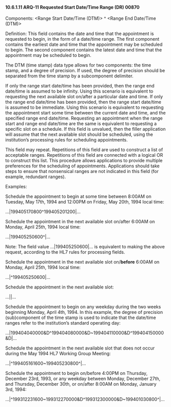 #### 10.6.1.11 ARQ-11 Requested Start Date/Time Range (DR) 00870

Components: &lt;Range Start Date/Time (DTM)> ^ &lt;Range End Date/Time (DTM)>

Definition: This field contains the date and time that the appointment is requested to begin, in the form of a date/time range. The first component contains the earliest date and time that the appointment may be scheduled to begin. The second component contains the latest date and time that the appointment may be scheduled to begin.

The DTM (time stamp) data type allows for two components: the time stamp, and a degree of precision. If used, the degree of precision should be separated from the time stamp by a subcomponent delimiter.

If only the range start date/time has been provided, then the range end date/time is assumed to be infinity. Using this scenario is equivalent to requesting the next available slot on/after a particular date and time. If only the range end date/time has been provided, then the range start date/time is assumed to be immediate. Using this scenario is equivalent to requesting the appointment start some time between the current date and time, and the specified range end date/time. Requesting an appointment when the range start and range end date/time are the same is equivalent to requesting a specific slot on a schedule. If this field is unvalued, then the filler application will assume that the next available slot should be scheduled, using the institution’s processing rules for scheduling appointments.

This field may repeat. Repetitions of this field are used to construct a list of acceptable ranges. Repetitions of this field are connected with a logical OR to construct this list. This procedure allows applications to provide multiple preferences for the scheduling of appointments. Applications should take steps to ensure that nonsensical ranges are not indicated in this field (for example, redundant ranges).

Examples:

Schedule the appointment to begin at some time between 8:00AM on Tuesday, May 17th, 1994 and 12:00PM on Friday, May 20th, 1994 local time:

...|199405170800^199405201200|...

Schedule the appointment in the next available slot on/after 6:00AM on Monday, April 25th, 1994 local time:

...|199405250600^|...

Note: The field value ...|199405250600|... is equivalent to making the above request, according to the HL7 rules for processing fields.

Schedule the appointment in the next available slot on/**before** 6:00AM on Monday, April 25th, 1994 local time:

...|^199405250600|...

Schedule the appointment in the next available slot:

...||...

Schedule the appointment to begin on any weekday during the two weeks beginning Monday, April 4th, 1994. In this example, the degree of precision (sub)component of the time stamp is used to indicate that the date/time ranges refer to the institution’s standard operating day:

...|199404040000&D^199404080000&D~199404110000&D^199404150000&D|...

Schedule the appointment in the next available slot that does not occur during the May 1994 HL7 Working Group Meeting:

...|^199405161600~199405230800^|...

Schedule the appointment to begin on/before 4:00PM on Thursday, December 23rd, 1993, or any weekday between Monday, December 27th, and Thursday, December 30th, or on/after 8:00AM on Monday, January 3rd, 1994:

...|^199312231600~199312270000&D^199312300000&D~199401030800^|...
